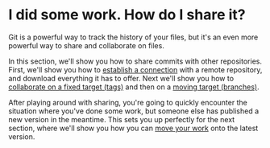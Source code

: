 # I did some work.  How do I share it?

Git is a powerful way to track the history of your files, but it's an even more powerful way to share and collaborate on files.

In this section, we'll show you how to share commits with other repositories.  First, we'll show you how to [establish a connection](remotes/remotes.md) with a remote repository, and download everything it has to offer.  Next we'll show you how to [collaborate on a fixed target (tags)](tags/tags.md) and then on a [moving target (branches)](branches/branches.md).

After playing around with sharing, you're going to quickly encounter the situation where you've done some work, but someone else has published a new version in the meantime.  This sets you up perfectly for the next section, where we'll show you how you can [move your work](../time-travel/time-travel.md) onto the latest version.
